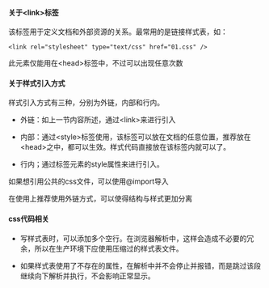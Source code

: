 #### 关于\<link>标签

该标签用于定义文档和外部资源的关系。最常用的是链接样式表，如：

```$html
<link rel="stylesheet" type="text/css" href="01.css" />
```

此元素仅能用在\<head>标签中，不过可以出现任意次数

#### 关于样式引入方式

样式引入方式有三种，分别为外链，内部和行内。

- 外链：如上一节内容所述，通过\<link>来进行引入

- 内部：通过\<style>标签使用，该标签可以放在文档的任意位置，推荐放在\<head>之中，都可以生效。样式代码直接放在该标签内就可以了。

- 行内；通过标签元素的style属性来进行引入。

如果想引用公共的css文件，可以使用@import导入

在使用上推荐使用外链方式，可以使得结构与样式更加分离

#### css代码相关

- 写样式表时，可以添加多个空行。在浏览器解析中，这样会造成不必要的冗余，所以在生产环境下应使用压缩过的样式表文件。

- 如果样式表使用了不存在的属性，在解析中并不会停止并报错，而是跳过该段继续向下解析并执行，不会影响正常显示。

